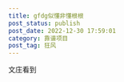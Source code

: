```yaml
---
title: gfdg似懂非懂根根 
post_status: publish
post_date: 2022-12-30 17:59:01
category: 靠谱项目
post_tag: 狂风
---
```


文庄看到